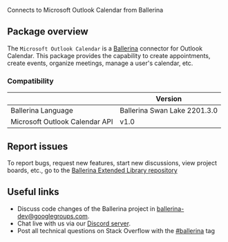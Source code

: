 Connects to Microsoft Outlook Calendar from Ballerina

## Package overview
The `Microsoft Outlook Calendar` is a [Ballerina](https://ballerina.io/) connector for Outlook Calendar.
This package provides the capability to create appointments, create events, organize meetings, manage a user's calendar, etc.

### Compatibility
|                                 | Version                         |
|---------------------------------|---------------------------------|
| Ballerina Language              | Ballerina Swan Lake 2201.3.0    |
| Microsoft Outlook Calendar API  | v1.0                            |


## Report issues
To report bugs, request new features, start new discussions, view project boards, etc., go to the [Ballerina Extended Library repository](https://github.com/ballerina-platform/ballerina-extended-library)

## Useful links
- Discuss code changes of the Ballerina project in [ballerina-dev@googlegroups.com](mailto:ballerina-dev@googlegroups.com).
- Chat live with us via our [Discord server](https://discord.gg/ballerinalang).
- Post all technical questions on Stack Overflow with the [#ballerina](https://stackoverflow.com/questions/tagged/ballerina) tag